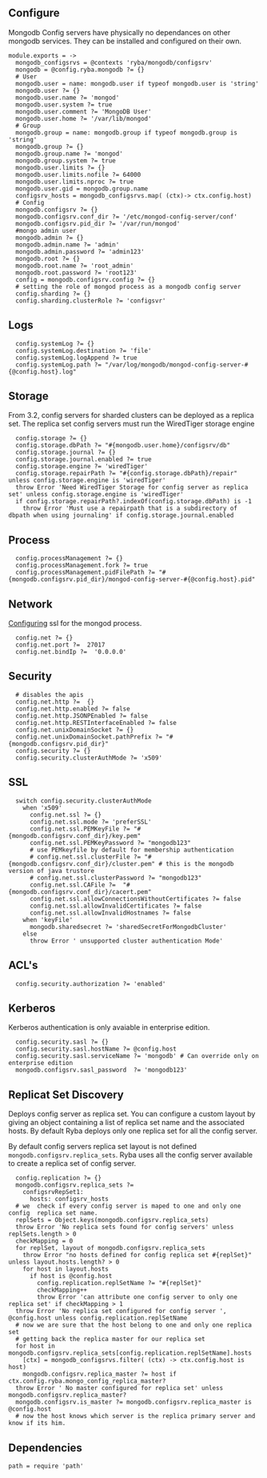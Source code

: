 
## Configure
Mongodb Config servers have physically no dependances on other mongodb services.
They can be installed and configured on their own.


    module.exports = ->
      mongodb_configsrvs = @contexts 'ryba/mongodb/configsrv'
      mongodb = @config.ryba.mongodb ?= {}
      # User
      mongodb.user = name: mongodb.user if typeof mongodb.user is 'string'
      mongodb.user ?= {}
      mongodb.user.name ?= 'mongod'
      mongodb.user.system ?= true
      mongodb.user.comment ?= 'MongoDB User'
      mongodb.user.home ?= '/var/lib/mongod'
      # Group
      mongodb.group = name: mongodb.group if typeof mongodb.group is 'string'
      mongodb.group ?= {}
      mongodb.group.name ?= 'mongod'
      mongodb.group.system ?= true
      mongodb.user.limits ?= {}
      mongodb.user.limits.nofile ?= 64000
      mongodb.user.limits.nproc ?= true
      mongodb.user.gid = mongodb.group.name
      configsrv_hosts = mongodb_configsrvs.map( (ctx)-> ctx.config.host)
      # Config
      mongodb.configsrv ?= {}
      mongodb.configsrv.conf_dir ?= '/etc/mongod-config-server/conf'
      mongodb.configsrv.pid_dir ?= '/var/run/mongod'
      #mongo admin user
      mongodb.admin ?= {}
      mongodb.admin.name ?= 'admin'
      mongodb.admin.password ?= 'admin123'
      mongodb.root ?= {}
      mongodb.root.name ?= 'root_admin'
      mongodb.root.password ?= 'root123'
      config = mongodb.configsrv.config ?= {}
      # setting the role of mongod process as a mongodb config server
      config.sharding ?= {}
      config.sharding.clusterRole ?= 'configsvr'

## Logs

      config.systemLog ?= {}
      config.systemLog.destination ?= 'file'
      config.systemLog.logAppend ?= true
      config.systemLog.path ?= "/var/log/mongodb/mongod-config-server-#{@config.host}.log"

## Storage

From 3.2, config servers for sharded clusters can be deployed as a replica set.
The replica set config servers must run the WiredTiger storage engine

      config.storage ?= {}
      config.storage.dbPath ?= "#{mongodb.user.home}/configsrv/db"
      config.storage.journal ?= {}
      config.storage.journal.enabled ?= true
      config.storage.engine ?= 'wiredTiger'
      config.storage.repairPath ?= "#{config.storage.dbPath}/repair" unless config.storage.engine is 'wiredTiger'
      throw Error 'Need WiredTiger Storage for config server as replica set' unless config.storage.engine is 'wiredTiger'
      if config.storage.repairPath?.indexOf(config.storage.dbPath) is -1
        throw Error 'Must use a repairpath that is a subdirectory of dbpath when using journaling' if config.storage.journal.enabled

## Process

      config.processManagement ?= {}
      config.processManagement.fork ?= true
      config.processManagement.pidFilePath ?= "#{mongodb.configsrv.pid_dir}/mongod-config-server-#{@config.host}.pid"

## Network

[Configuring][mongod-ssl] ssl for the mongod process.

      config.net ?= {}
      config.net.port ?=  27017
      config.net.bindIp ?=  '0.0.0.0'

## Security

      # disables the apis
      config.net.http ?=  {}
      config.net.http.enabled ?= false
      config.net.http.JSONPEnabled ?= false
      config.net.http.RESTInterfaceEnabled ?= false
      config.net.unixDomainSocket ?= {}
      config.net.unixDomainSocket.pathPrefix ?= "#{mongodb.configsrv.pid_dir}"
      config.security ?= {}
      config.security.clusterAuthMode ?= 'x509'

## SSL

      switch config.security.clusterAuthMode
        when 'x509'
          config.net.ssl ?= {}
          config.net.ssl.mode ?= 'preferSSL'
          config.net.ssl.PEMKeyFile ?= "#{mongodb.configsrv.conf_dir}/key.pem"
          config.net.ssl.PEMKeyPassword ?= "mongodb123"
          # use PEMkeyfile by default for membership authentication
          # config.net.ssl.clusterFile ?= "#{mongodb.configsrv.conf_dir}/cluster.pem" # this is the mongodb version of java trustore
          # config.net.ssl.clusterPassword ?= "mongodb123"
          config.net.ssl.CAFile ?=  "#{mongodb.configsrv.conf_dir}/cacert.pem"
          config.net.ssl.allowConnectionsWithoutCertificates ?= false
          config.net.ssl.allowInvalidCertificates ?= false
          config.net.ssl.allowInvalidHostnames ?= false
        when 'keyFile'
          mongodb.sharedsecret ?= 'sharedSecretForMongodbCluster'
        else
          throw Error ' unsupported cluster authentication Mode'

## ACL's

      config.security.authorization ?= 'enabled'

## Kerberos
Kerberos authentication is only avaiable in enterprise edition.

      config.security.sasl ?= {}
      config.security.sasl.hostName ?= @config.host
      config.security.sasl.serviceName ?= 'mongodb' # Can override only on enterprise edition
      mongodb.configsrv.sasl_password  ?= 'mongodb123'

## Replicat Set Discovery
Deploys config server as replica set. You can configure a custom layout by giving
an object containing a list of replica set name and the associated hosts.
By default Ryba deploys only one replica set for all the config server.

By default config servers replica set layout is not defined `mongodb.configsrv.replica_sets`.
Ryba uses all the config server available to create a replica set of config server.

      config.replication ?= {}
      mongodb.configsrv.replica_sets ?=
        configsrvRepSet1:
          hosts: configsrv_hosts
      # we  check if every config server is maped to one and only one config  replica set name.
      replSets = Object.keys(mongodb.configsrv.replica_sets)
      throw Error 'No replica sets found for config servers' unless replSets.length > 0
      checkMapping = 0
      for replSet, layout of mongodb.configsrv.replica_sets
        throw Error "no hosts defined for config replica set #{replSet}" unless layout.hosts.length? > 0
        for host in layout.hosts
          if host is @config.host
            config.replication.replSetName ?= "#{replSet}"
            checkMapping++
            throw Error 'can attribute one config server to only one replica set' if checkMapping > 1
      throw Error 'No replica set configured for config server ', @config.host unless config.replication.replSetName
      # now we are sure that the host belong to one and only one replica set
      # getting back the replica master for our replica set
      for host in mongodb.configsrv.replica_sets[config.replication.replSetName].hosts
        [ctx] = mongodb_configsrvs.filter( (ctx) -> ctx.config.host is host)
        mongodb.configsrv.replica_master ?= host if ctx.config.ryba.mongo_config_replica_master?
      throw Error ' No master configured for replica set' unless mongodb.configsrv.replica_master?
      mongodb.configsrv.is_master ?= mongodb.configsrv.replica_master is @config.host
      # now the host knows which server is the replica primary server and know if its him.

## Dependencies

    path = require 'path'

[mongod-ssl]:(https://docs.mongodb.org/manual/reference/configuration-options/#net.ssl.mode)
